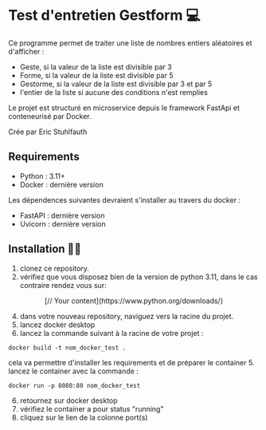 # Test d'entretien Gestform 💻

Ce programme permet de traiter une liste de nombres entiers aléatoires et d'afficher : 
 - Geste, si la valeur de la liste est divisible par 3
 - Forme, si la valeur de la liste est divisible par 5
 - Gestorme, si la valeur de la liste est divisible par 3 et par 5
 - l'entier de la liste si aucune des conditions n'est remplies

Le projet est structuré en microservice depuis le framework FastApi et conteneurisé par Docker. 
 


Crée par Eric Stuhlfauth

## Requirements
  - Python : 3.11+
  - Docker : dernière version

Les dépendences suivantes devraient s'installer au travers du docker : 
  - FastAPI : dernière version 
  - Uvicorn : dernière version

## Installation 👩‍💻

1. clonez ce repository.
2. vérifiez que vous disposez bien de la version de python 3.11, dans le cas contraire rendez vous sur:

<p align="center">
[// Your content](https://www.python.org/downloads/)
</p>
	
4. dans votre nouveau repository, naviguez vers la racine du projet.
5. lancez docker desktop 
6. lancez la commande suivant à la racine de votre projet :
```console
docker build -t nom_docker_test .
```
cela va permettre d'installer les requirements et de préparer le container
5. lancez le container avec la commande :
```console
docker run -p 8080:80 nom_docker_test
```
6. retournez sur docker desktop
7. vérifiez le container a pour status "running"
8. cliquez sur le lien de la colonne port(s)


